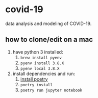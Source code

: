 # covid-19
data analysis and modeling of COVID-19.

## how to clone/edit on a mac
1. have python 3 installed:
   1. `brew install pyenv`
   2. `pyenv install 3.8.X`
   3. `pyenv local 3.8.X`
2. install dependencies and run:
   1. [install poetry](https://poetry.eustace.io/docs/#installation)
   2. `poetry install`
   3. `poetry run jupyter notebook`
